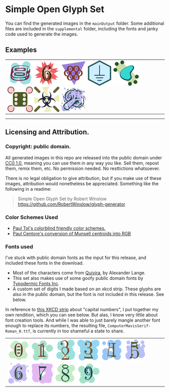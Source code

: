 # Simple Open Glyph Set

You can find the generated images in the `mainOutput` folder. Some additional files are included in the `supplemental` folder, including the fonts and janky code used to generate the images.



## Examples

<table><tr><td>
<img src="mainOutput/blob-TDchrome-34.png" width="80">
<img src="mainOutput/star-xkcd-6.png" width="80">
<img src="mainOutput/triangle-quivira-220.png" width="80">
<img src="mainOutput/hex-quivira-505.png" width="80">
<img src="mainOutput/harsh-TDheart-2.png" width="80">
<img src="mainOutput/harsh-quivira-753.png" width="80">
<img src="mainOutput/flour-quivira-920.png" width="80">
<img src="mainOutput/blob-TDcounter-6.png" width="80">
</td></tr></table>


---

## Licensing and Attribution.


### Copyright: public domain.
All generated images in this repo are released into the public domain under [CC0 1.0](https://creativecommons.org/publicdomain/zero/1.0/), 
meaning you can use them in any way you like. Sell them, repost them, remix them, etc. No permission needed. No resttictions whatsoever.

There is no legal obligation to give attribution, but if you make use of these images, attribution would nonetheless be appreciated.
Something like the following in a readme:

> Simple Open Glyph Set by Robert Winslow https://github.com/RobertWinslow/glyph-generator


### Color Schemes Used
- [Paul Tol's colorblind friendly color schemes.](https://personal.sron.nl/~pault/)
- [Paul Centore's conversion of Munsell centroids into RGB](https://www.munsellcolourscienceforpainters.com/ISCCNBS/ISCCNBSSystem.html)

### Fonts used

I've stuck with public domain fonts as the input for this release, and included these fonts in the download.

- Most of the characters come from [Quivira](http://www.quivira-font.com/), by Alexander Lange.
- This set also makes use of some goofy public domain fonts by [Typodermic Fonts Inc](https://typodermicfonts.com/public-domain/).
- A custom set of digits I made based on an xkcd strip. These glyphs are also in the public domain, but the font is not included in this release. See below.


In reference to [this XKCD strip](https://xkcd.com/2206/) about "capital numbers", I put together my own rendition, which you can see below. But alas, I know very little about font creation tools. And while I was able to just barely mangle another font enough to replace its numbers, the resulting file, `ComputerMavisSerif-Roman_0.ttf`, is currently in too shameful a state to share. 

<table><tr><td>
<img src="mainOutput/blob-xkcd-0.png" width="70">
<img src="mainOutput/blob-xkcd-1.png" width="70">
<img src="mainOutput/blob-xkcd-2.png" width="70">
<img src="mainOutput/blob-xkcd-3.png" width="70">
<img src="mainOutput/blob-xkcd-4.png" width="70">
<img src="mainOutput/blob-xkcd-5.png" width="70">
<img src="mainOutput/blob-xkcd-6.png" width="70">
<img src="mainOutput/blob-xkcd-7.png" width="70">
<img src="mainOutput/blob-xkcd-8.png" width="70">
<img src="mainOutput/blob-xkcd-9.png" width="70">
</td></tr></table>



